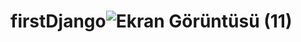# firstDjango![Ekran Görüntüsü (11)](https://user-images.githubusercontent.com/75934522/165589304-029f369f-07b1-441d-984c-7f537e4dcbbe.png)
